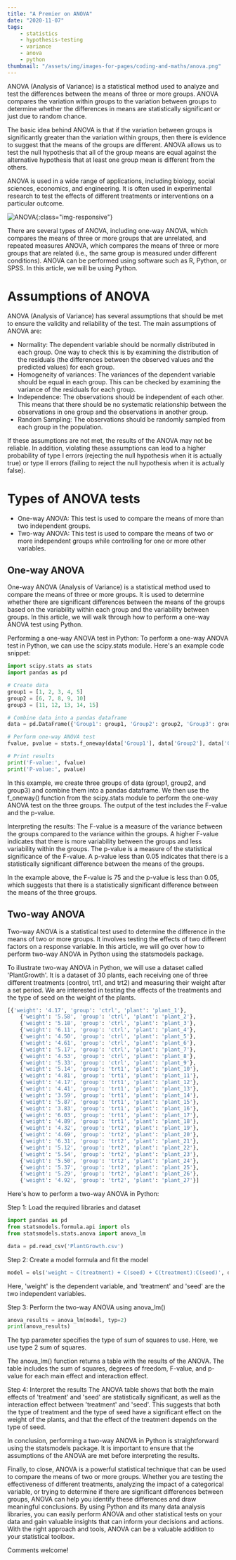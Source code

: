 ```yaml
---
title: "A Premier on ANOVA"
date: "2020-11-07"
tags:
    - statistics
    - hypothesis-testing
    - variance
    - anova
    - python
thumbnail: "/assets/img/images-for-pages/coding-and-maths/anova.png"
---
```

ANOVA (Analysis of Variance) is a statistical method used to analyze and test the differences between the means of three or more groups. ANOVA compares the variation within groups to the variation between groups to determine whether the differences in means are statistically significant or just due to random chance.

The basic idea behind ANOVA is that if the variation between groups is significantly greater than the variation within groups, then there is evidence to suggest that the means of the groups are different. ANOVA allows us to test the null hypothesis that all of the group means are equal against the alternative hypothesis that at least one group mean is different from the others.

ANOVA is used in a wide range of applications, including biology, social sciences, economics, and engineering. It is often used in experimental research to test the effects of different treatments or interventions on a particular outcome.

![ANOVA](/assets/img/images-for-pages/coding-and-maths/anova.png){:class="img-responsive"}

There are several types of ANOVA, including one-way ANOVA, which compares the means of three or more groups that are unrelated, and repeated measures ANOVA, which compares the means of three or more groups that are related (i.e., the same group is measured under different conditions). ANOVA can be performed using software such as R, Python, or SPSS. In this article, we will be using Python. 

# Assumptions of ANOVA
ANOVA (Analysis of Variance) has several assumptions that should be met to ensure the validity and reliability of the test. The main assumptions of ANOVA are:

- Normality: The dependent variable should be normally distributed in each group. One way to check this is by examining the distribution of the residuals (the differences between the observed values and the predicted values) for each group.
- Homogeneity of variances: The variances of the dependent variable should be equal in each group. This can be checked by examining the variance of the residuals for each group.
- Independence: The observations should be independent of each other. This means that there should be no systematic relationship between the observations in one group and the observations in another group.
- Random Sampling: The observations should be randomly sampled from each group in the population.

If these assumptions are not met, the results of the ANOVA may not be reliable. In addition, violating these assumptions can lead to a higher probability of type I errors (rejecting the null hypothesis when it is actually true) or type II errors (failing to reject the null hypothesis when it is actually false).


# Types of ANOVA tests
- One-way ANOVA: This test is used to compare the means of more than two independent groups.
- Two-way ANOVA: This test is used to compare the means of two or more independent groups while controlling for one or more other variables.


## One-way ANOVA
One-way ANOVA (Analysis of Variance) is a statistical method used to compare the means of three or more groups. It is used to determine whether there are significant differences between the means of the groups based on the variability within each group and the variability between groups. In this article, we will walk through how to perform a one-way ANOVA test using Python.

Performing a one-way ANOVA test in Python:
To perform a one-way ANOVA test in Python, we can use the scipy.stats module. Here's an example code snippet:

```python
import scipy.stats as stats
import pandas as pd

# Create data
group1 = [1, 2, 3, 4, 5]
group2 = [6, 7, 8, 9, 10]
group3 = [11, 12, 13, 14, 15]

# Combine data into a pandas dataframe
data = pd.DataFrame({'Group1': group1, 'Group2': group2, 'Group3': group3})

# Perform one-way ANOVA test
fvalue, pvalue = stats.f_oneway(data['Group1'], data['Group2'], data['Group3'])

# Print results
print('F-value:', fvalue)
print('P-value:', pvalue)
```

In this example, we create three groups of data (group1, group2, and group3) and combine them into a pandas dataframe. We then use the f_oneway() function from the scipy.stats module to perform the one-way ANOVA test on the three groups. The output of the test includes the F-value and the p-value.

Interpreting the results:
The F-value is a measure of the variance between the groups compared to the variance within the groups. A higher F-value indicates that there is more variability between the groups and less variability within the groups. The p-value is a measure of the statistical significance of the F-value. A p-value less than 0.05 indicates that there is a statistically significant difference between the means of the groups.

In the example above, the F-value is 75 and the p-value is less than 0.05, which suggests that there is a statistically significant difference between the means of the three groups.

## Two-way ANOVA
Two-way ANOVA is a statistical test used to determine the difference in the means of two or more groups. It involves testing the effects of two different factors on a response variable. In this article, we will go over how to perform two-way ANOVA in Python using the statsmodels package.

To illustrate two-way ANOVA in Python, we will use a dataset called 'PlantGrowth'. It is a dataset of 30 plants, each receiving one of three different treatments (control, trt1, and trt2) and measuring their weight after a set period. We are interested in testing the effects of the treatments and the type of seed on the weight of the plants.

```python
[{'weight': '4.17', 'group': 'ctrl', 'plant': 'plant_1'},
    {'weight': '5.58', 'group': 'ctrl', 'plant': 'plant_2'},
    {'weight': '5.18', 'group': 'ctrl', 'plant': 'plant_3'},
    {'weight': '6.11', 'group': 'ctrl', 'plant': 'plant_4'},
    {'weight': '4.50', 'group': 'ctrl', 'plant': 'plant_5'},
    {'weight': '4.61', 'group': 'ctrl', 'plant': 'plant_6'},
    {'weight': '5.17', 'group': 'ctrl', 'plant': 'plant_7'},
    {'weight': '4.53', 'group': 'ctrl', 'plant': 'plant_8'},
    {'weight': '5.33', 'group': 'ctrl', 'plant': 'plant_9'},
    {'weight': '5.14', 'group': 'trt1', 'plant': 'plant_10'},
    {'weight': '4.81', 'group': 'trt1', 'plant': 'plant_11'},
    {'weight': '4.17', 'group': 'trt1', 'plant': 'plant_12'},
    {'weight': '4.41', 'group': 'trt1', 'plant': 'plant_13'},
    {'weight': '3.59', 'group': 'trt1', 'plant': 'plant_14'},
    {'weight': '5.87', 'group': 'trt1', 'plant': 'plant_15'},
    {'weight': '3.83', 'group': 'trt1', 'plant': 'plant_16'},
    {'weight': '6.03', 'group': 'trt1', 'plant': 'plant_17'},
    {'weight': '4.89', 'group': 'trt1', 'plant': 'plant_18'},
    {'weight': '4.32', 'group': 'trt2', 'plant': 'plant_19'},
    {'weight': '4.69', 'group': 'trt2', 'plant': 'plant_20'},
    {'weight': '6.31', 'group': 'trt2', 'plant': 'plant_21'},
    {'weight': '5.12', 'group': 'trt2', 'plant': 'plant_22'},
    {'weight': '5.54', 'group': 'trt2', 'plant': 'plant_23'},
    {'weight': '5.50', 'group': 'trt2', 'plant': 'plant_24'},
    {'weight': '5.37', 'group': 'trt2', 'plant': 'plant_25'},
    {'weight': '5.29', 'group': 'trt2', 'plant': 'plant_26'},
    {'weight': '4.92', 'group': 'trt2', 'plant': 'plant_27'}]
```

Here's how to perform a two-way ANOVA in Python:

Step 1: Load the required libraries and dataset
```python
import pandas as pd
from statsmodels.formula.api import ols
from statsmodels.stats.anova import anova_lm

data = pd.read_csv('PlantGrowth.csv')
```

Step 2: Create a model formula and fit the model
```python
model = ols('weight ~ C(treatment) + C(seed) + C(treatment):C(seed)', data).fit()
```

Here, 'weight' is the dependent variable, and 'treatment' and 'seed' are the two independent variables.

Step 3: Perform the two-way ANOVA using anova_lm()
```python
anova_results = anova_lm(model, typ=2)
print(anova_results)
```

The typ parameter specifies the type of sum of squares to use. Here, we use type 2 sum of squares.

The anova_lm() function returns a table with the results of the ANOVA. The table includes the sum of squares, degrees of freedom, F-value, and p-value for each main effect and interaction effect.

Step 4: Interpret the results
The ANOVA table shows that both the main effects of 'treatment' and 'seed' are statistically significant, as well as the interaction effect between 'treatment' and 'seed'. This suggests that both the type of treatment and the type of seed have a significant effect on the weight of the plants, and that the effect of the treatment depends on the type of seed.

In conclusion, performing a two-way ANOVA in Python is straightforward using the statsmodels package. It is important to ensure that the assumptions of the ANOVA are met before interpreting the results.

Finally, to close, ANOVA is a powerful statistical technique that can be used to compare the means of two or more groups. Whether you are testing the effectiveness of different treatments, analyzing the impact of a categorical variable, or trying to determine if there are significant differences between groups, ANOVA can help you identify these differences and draw meaningful conclusions. By using Python and its many data analysis libraries, you can easily perform ANOVA and other statistical tests on your data and gain valuable insights that can inform your decisions and actions. With the right approach and tools, ANOVA can be a valuable addition to your statistical toolbox.

Comments welcome!